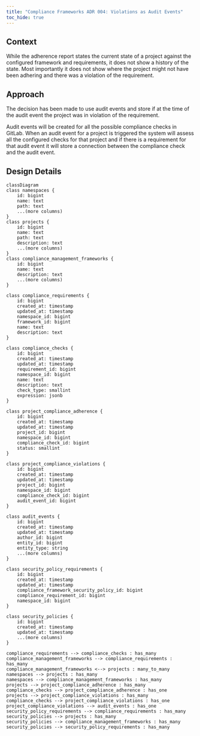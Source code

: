 ```yaml
---
title: "Compliance Frameworks ADR 004: Violations as Audit Events"
toc_hide: true
---
```


## Context

While the adherence report states the current state of a project against the configured framework and requirements,
it does not show a history of the state. Most importantly it does not show where the project might not have been adhering
and there was a violation of the requirement.

## Approach

The decision has been made to use audit events and store if at the time of the audit event the project was in violation
of the requirement.

Audit events will be created for all the possible compliance checks in GitLab. When an audit event for a project is 
triggered the system will assess all the configured checks for that project and if there is a requirement for that 
audit event it will store a connection between the compliance check and the audit event. 

## Design Details

```mermaid
classDiagram
class namespaces {
    id: bigint
    name: text
    path: text
    ...(more columns)
}
class projects {
    id: bigint
    name: text
    path: text
    description: text
    ...(more columns)
}
class compliance_management_frameworks {
    id: bigint
    name: text
    description: text
    ...(more columns)
}

class compliance_requirements {
    id: bigint
    created_at: timestamp
    updated_at: timestamp
    namespace_id: bigint
    framework_id: bigint
    name: text
    description: text
}

class compliance_checks {
    id: bigint
    created_at: timestamp
    updated_at: timestamp
    requirement_id: bigint
    namespace_id: bigint
    name: text
    description: text
    check_type: smallint
    expression: jsonb
}

class project_compliance_adherence {
    id: bigint
    created_at: timestamp
    updated_at: timestamp
    project_id: bigint
    namespace_id: bigint
    compliance_check_id: bigint
    status: smallint
}

class project_compliance_violations {
    id: bigint
    created_at: timestamp
    updated_at: timestamp
    project_id: bigint
    namespace_id: bigint
    compliance_check_id: bigint
    audit_event_id: bigint
}

class audit_events {
    id: bigint
    created_at: timestamp
    updated_at: timestamp
    author_id: bigint
    entity_id: bigint
    entity_type: string
    ...(more columns)
}

class security_policy_requirements {
    id: bigint
    created_at: timestamp
    updated_at: timestamp
    compliance_framework_security_policy_id: bigint
    compliance_requirement_id: bigint
    namespace_id: bigint
}

class security_policies {
    id: bigint
    created_at: timestamp
    updated_at: timestamp
    ...(more columns)
}

compliance_requirements --> compliance_checks : has_many
compliance_management_frameworks --> compliance_requirements : has_many
compliance_management_frameworks <--> projects : many_to_many
namespaces --> projects : has_many
namespaces --> compliance_management_frameworks : has_many
projects --> project_compliance_adherence : has_many
compliance_checks --> project_compliance_adherence : has_one
projects --> project_compliance_violations : has_many
compliance_checks --> project_compliance_violations : has_one
project_compliance_violations --> audit_events : has_one
security_policy_requirements --> compliance_requirements : has_many
security_policies --> projects : has_many
security_policies --> compliance_management_frameworks : has_many
security_policies --> security_policy_requirements : has_many
```

